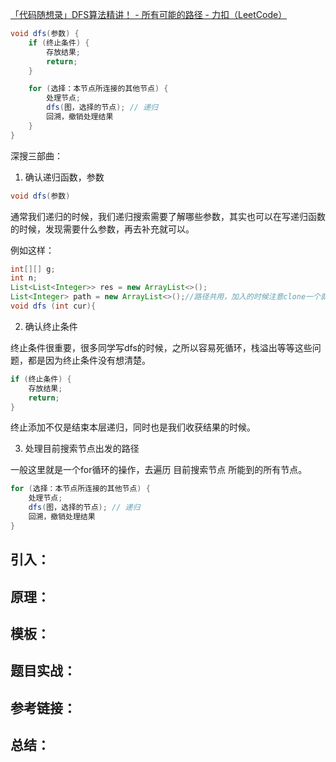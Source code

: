 [「代码随想录」DFS算法精讲！ - 所有可能的路径 - 力扣（LeetCode）](https://leetcode.cn/problems/all-paths-from-source-to-target/solution/by-carlsun-2-66pf/)

```java
void dfs(参数) {
    if (终止条件) {
        存放结果;
        return;
    }

    for (选择：本节点所连接的其他节点) {
        处理节点;
        dfs(图，选择的节点); // 递归
        回溯，撤销处理结果
    }
}
```

深搜三部曲：

1. 确认递归函数，参数

```java
void dfs(参数)
```

通常我们递归的时候，我们递归搜索需要了解哪些参数，其实也可以在写递归函数的时候，发现需要什么参数，再去补充就可以。

例如这样：

```java
int[][] g;
int n;
List<List<Integer>> res = new ArrayList<>();
List<Integer> path = new ArrayList<>();//路径共用，加入的时候注意clone一个就行了。
void dfs (int cur){
```

2. 确认终止条件

终止条件很重要，很多同学写dfs的时候，之所以容易死循环，栈溢出等等这些问题，都是因为终止条件没有想清楚。

```java
if (终止条件) {
    存放结果;
    return;
}
```

终止添加不仅是结束本层递归，同时也是我们收获结果的时候。

3. 处理目前搜索节点出发的路径

一般这里就是一个for循环的操作，去遍历 目前搜索节点 所能到的所有节点。

```java
for (选择：本节点所连接的其他节点) {
    处理节点;
    dfs(图，选择的节点); // 递归
    回溯，撤销处理结果
}
```



## 引入：



## 原理：



## 模板：



## 题目实战：



## 参考链接：



## 总结：

